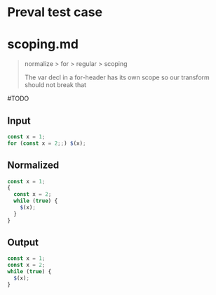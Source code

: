 # Preval test case

# scoping.md

> normalize > for > regular > scoping
>
> The var decl in a for-header has its own scope so our transform should not break that

#TODO

## Input

`````js filename=intro
const x = 1;
for (const x = 2;;) $(x);
`````

## Normalized

`````js filename=intro
const x = 1;
{
  const x = 2;
  while (true) {
    $(x);
  }
}
`````

## Output

`````js filename=intro
const x = 1;
const x = 2;
while (true) {
  $(x);
}
`````
